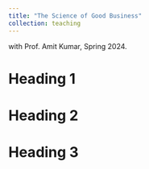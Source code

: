 ```yaml
---
title: "The Science of Good Business"
collection: teaching
---
```

with Prof. Amit Kumar, Spring 2024.


Heading 1
======

Heading 2
======

Heading 3
======

